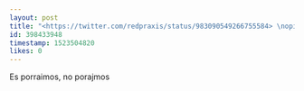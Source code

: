 ```yaml
---
layout: post
title: "<https://twitter.com/redpraxis/status/983090549266755584> \nopinión acerca de esto?"
id: 398433948
timestamp: 1523504820
likes: 0
---
```


 Es porraimos, no porajmos